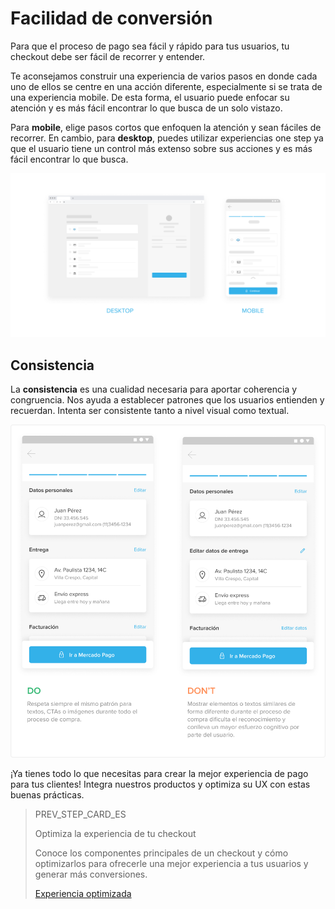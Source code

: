 # Facilidad de conversión

Para que el proceso de pago sea fácil y rápido para tus usuarios, tu checkout debe ser fácil de recorrer y entender.

Te aconsejamos construir una experiencia de varios pasos en donde cada uno de ellos se centre en una acción diferente, especialmente si se trata de una experiencia mobile. De esta forma, el usuario puede enfocar su atención y es más fácil encontrar lo que busca de un solo vistazo. 

Para **mobile**, elige pasos cortos que enfoquen la atención y sean fáciles de recorrer. En cambio, para **desktop**, puedes utilizar experiencias one step ya que el usuario tiene un control más extenso sobre sus acciones y es más fácil encontrar lo que busca.

![es Checkout agil](/images/best-practices-guide/EspCreaUnChoAgilIntro.png)

## Consistencia 

La **consistencia** es una cualidad necesaria para aportar coherencia y congruencia. Nos ayuda a establecer patrones que los usuarios entienden y recuerdan. Intenta ser consistente tanto a nivel visual como textual. 

![es Consistencia](/images/best-practices-guide/EspCreaUnChoAgilConsistenciaDoDonts.png)

¡Ya tienes todo lo que necesitas para crear la mejor experiencia de pago para tus clientes! Integra nuestros productos y optimiza su UX con estas buenas prácticas.


> PREV_STEP_CARD_ES
>
> Optimiza la experiencia de tu checkout
>
> Conoce los componentes principales de un checkout y cómo optimizarlos para ofrecerle una mejor experiencia a tus usuarios y generar más conversiones.
>
> [Experiencia optimizada](https://www.mercadopago[FAKER][URL][DOMAIN]/developers/es/guides/resources/best-practices/ux-for-checkouts/optimized-experience)

